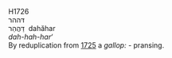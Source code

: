 <body>
  <p>H1726<br>  דּההר  <br> דַּהֲהַר  ‎  dahăhar  <br><i>dah-hah-har‘ </i><br>By reduplication from <a href="h1725.htm">1725</a>  a <i>gallop: - </i>pransing.<br></p>
 </body>